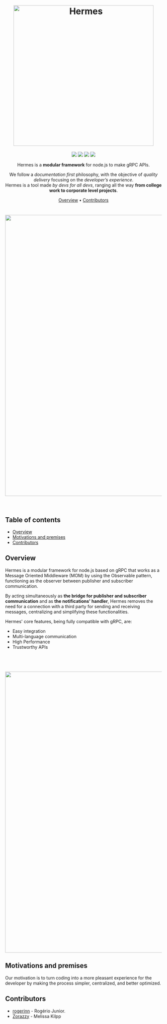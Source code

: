 
<h1 align="center">
  <img src="https://media.discordapp.net/attachments/638203747608166442/1037551642482053150/hermes-logo-v.1.png" alt="Hermes" width="450">
</h1>

<div align="center">

<p align="center">
   <img src="https://img.shields.io/npm/v/hermes-queue?color=blue&style=flat-square">
  <img src="https://img.shields.io/github/repo-size/rogerinn/hermes?style=flat-square">
  <img src="https://img.shields.io/github/issues-raw/rogerinn/hermes?color=blue&style=flat-square">
   <img src="https://img.shields.io/github/issues-pr-raw/rogerinn/hermes?color=blue&style=flat-square">
</p>

Hermes is a **modular framework** for node.js to make gRPC APIs.

We follow a *documentation first* philosophy, with the objective of *quality delivery* focusing on the *developer’s experience*.<br /> Hermes is a tool made *by devs for all devs*,
ranging all the way **from college work to corporate level projects**.

[Overview](#overview) •
[Contributors](#contributors)

<h1 align="center">
 <img src="https://cdn.discordapp.com/attachments/638203747608166442/1037591811390197770/carbon_7.png" width="900">
 <br><br />
</h1>
</div>

## Table of contents
- [Overview](#overview)
- [Motivations and premises](#motivations-and-premises)
- [Contributors](#contributors)


## Overview

Hermes is a modular framework for node.js based on gRPC that works as a Message Oriented Middleware (MOM) by using the Observable pattern, functioning as the observer between publisher and subscriber communication.

By acting simultaneously as **the bridge for publisher and subscriber communication** and as **the notifications' handler**, Hermes removes the need for a connection with a third party for sending and receiving messages, centralizing and simplifying these functionalities.

Hermes' core features, being fully compatible with gRPC, are:

- Easy integration
- Multi-language communication
- High Performance
- Trustworthy APIs

<br>
<h1 align="center">
 <img src="https://cdn.discordapp.com/attachments/638203747608166442/1073241370531213362/observer.png" width="900">
</h1>

## Motivations and premises

Our motivation is to turn coding into a more pleasant experience for the developer by making the process simpler, centralized, and better optimized.


## Contributors

  - [rogerinn](https://github.com/rogerinn) - Rogério Junior.
  - [Zorazzy](https://github.com/zorazzy) - Melissa Kilpp